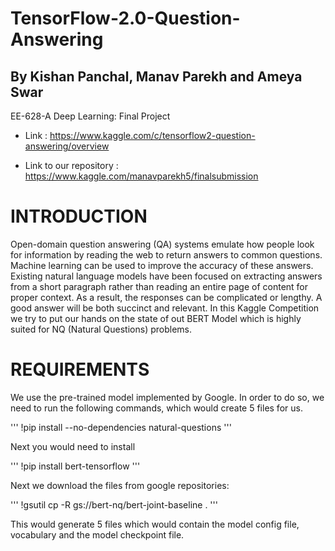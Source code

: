  # TensorFlow-2.0-Question-Answering

 ## By Kishan Panchal, Manav Parekh and Ameya Swar
 EE-628-A Deep Learning: Final Project

* Link : https://www.kaggle.com/c/tensorflow2-question-answering/overview

* Link to our repository : https://www.kaggle.com/manavparekh5/finalsubmission

# INTRODUCTION
  Open-domain question answering (QA) systems emulate how people look for information by reading the web to return answers to common questions. Machine learning can be used to improve the accuracy of these answers. Existing natural language models have been focused on extracting answers from a short paragraph rather than reading an entire page of content for proper context. As a result, the responses can be complicated or lengthy. A good answer will be both succinct and relevant. In this Kaggle Competition we try to put our hands on the state of out BERT Model which is highly suited for NQ (Natural Questions) problems. 
  
# REQUIREMENTS
 We use the pre-trained model implemented by Google. In order to do so, we need to run the following commands, which would create 5 files for us. 
 
'''
!pip install --no-dependencies natural-questions
'''

Next you would need to install 

'''
!pip install bert-tensorflow
'''

Next we download the files from google repositories:

'''
!gsutil cp -R gs://bert-nq/bert-joint-baseline .
'''

This would generate 5 files which would contain the model config file, vocabulary and the model checkpoint file.





